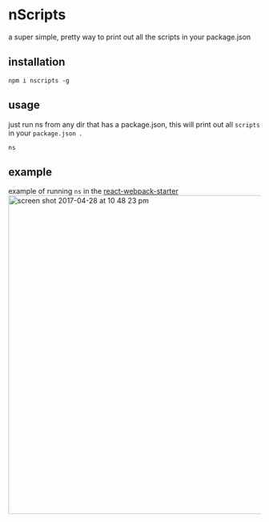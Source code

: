# nScripts
a super simple, pretty way to print out all the scripts in your package.json

## installation
```
npm i nscripts -g
```

## usage
just run ns from any dir that has a package.json,
this will print out all `scripts` in your `package.json `.
```
ns
```

## example
example of running `ns` in the [react-webpack-starter](https://github.com/oscarmorrison/react-webpack-starter)
<img width="637" alt="screen shot 2017-04-28 at 10 48 23 pm" src="https://cloud.githubusercontent.com/assets/1651212/25552354/062b4ee2-2c65-11e7-89d6-6f45a47a952c.png">

